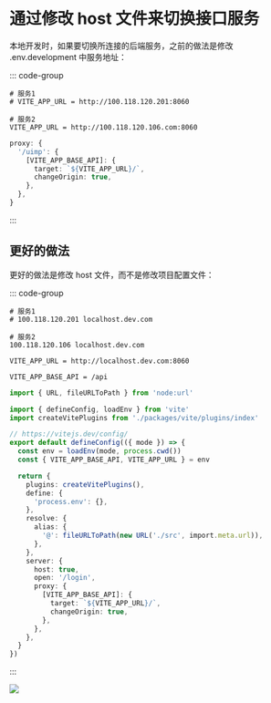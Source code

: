# 通过修改 host 文件来切换接口服务

本地开发时，如果要切换所连接的后端服务，之前的做法是修改 .env.development 中服务地址：

::: code-group

```env [.env.development]
# 服务1
# VITE_APP_URL = http://100.118.120.201:8060

# 服务2
VITE_APP_URL = http://100.118.120.106.com:8060
```

```ts [vite.config.ts]
proxy: {
  '/uimp': {
    [VITE_APP_BASE_API]: {
      target: `${VITE_APP_URL}/`,
      changeOrigin: true,
    },
  },
}
```

:::

## 更好的做法

更好的做法是修改 host 文件，而不是修改项目配置文件：

::: code-group

```host [host 文件]
# 服务1
# 100.118.120.201 localhost.dev.com

# 服务2
100.118.120.106 localhost.dev.com
```

```env [.env.development]
VITE_APP_URL = http://localhost.dev.com:8060
```

```env [.env]
VITE_APP_BASE_API = /api
```

```ts [vite.config.ts]
import { URL, fileURLToPath } from 'node:url'

import { defineConfig, loadEnv } from 'vite'
import createVitePlugins from './packages/vite/plugins/index'

// https://vitejs.dev/config/
export default defineConfig(({ mode }) => {
  const env = loadEnv(mode, process.cwd())
  const { VITE_APP_BASE_API, VITE_APP_URL } = env

  return {
    plugins: createVitePlugins(),
    define: {
      'process.env': {},
    },
    resolve: {
      alias: {
        '@': fileURLToPath(new URL('./src', import.meta.url)),
      },
    },
    server: {
      host: true,
      open: '/login',
      proxy: {
        [VITE_APP_BASE_API]: {
          target: `${VITE_APP_URL}/`,
          changeOrigin: true,
        },
      },
    },
  }
})
```

:::

![](https://image.newarea.site/2024-07-08-16-55-00.png)
